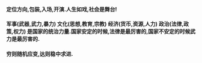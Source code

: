 #### 定位方向,包装,入场,开演.人生如戏,社会是舞台!
#### 军事(武器,武力,暴力) 文化(思想,教育,宗教)  经济(货币,资源,人力) 政治(法律,政策,权力) 是国家的统治力量.国家安定的时候,法律是最厉害的,国家不安定的时候武力是最厉害的.
#### 穷则随机应变,达则稳中求进.
